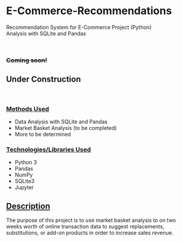 # E-Commerce-Recommendations
Recommendation System for E-Commerce Project (Python)<br>
Analysis with SQLite and Pandas

<br>

### <strike>Coming soon!</strike>
## Under Construction
<br>

### <u>Methods Used</u>
<ul>
  <li>Data Analysis with SQLite and Pandas</li>
  <li>Market Basket Analysis (to be completed)</li>
  <li>More to be determined</li>
  </ul>

### <u>Technologies/Libraries Used</u>
<ul>
  <li>Python 3</li>
  <li>Pandas</li>
  <li>NumPy</li>
  <li>SQLite3</li>
  <li>Jupyter</li>
  </ul>
  
## <u>Description</u>
The purpose of this project is to use market basket analysis to on two weeks worth of online transaction data to suggest replacements, substitutions, or add-on products in order to increase sales revenue.
 
 
